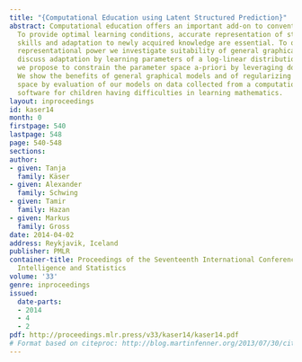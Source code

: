 ```yaml
---
title: "{Computational Education using Latent Structured Prediction}"
abstract: Computational education offers an important add-on to conventional teaching.
  To provide optimal learning conditions, accurate representation of students’ current
  skills and adaptation to newly acquired knowledge are essential. To obtain sufficient
  representational power we investigate suitability of general graphical models and
  discuss adaptation by learning parameters of a log-linear distribution. For interpretability
  we propose to constrain the parameter space a-priori by leveraging domain knowledge.
  We show the benefits of general graphical models and of regularizing the parameter
  space by evaluation of our models on data collected from a computational education
  software for children having difficulties in learning mathematics.
layout: inproceedings
id: kaser14
month: 0
firstpage: 540
lastpage: 548
page: 540-548
sections: 
author:
- given: Tanja
  family: Käser
- given: Alexander
  family: Schwing
- given: Tamir
  family: Hazan
- given: Markus
  family: Gross
date: 2014-04-02
address: Reykjavik, Iceland
publisher: PMLR
container-title: Proceedings of the Seventeenth International Conference on Artificial
  Intelligence and Statistics
volume: '33'
genre: inproceedings
issued:
  date-parts:
  - 2014
  - 4
  - 2
pdf: http://proceedings.mlr.press/v33/kaser14/kaser14.pdf
# Format based on citeproc: http://blog.martinfenner.org/2013/07/30/citeproc-yaml-for-bibliographies/
---
```

